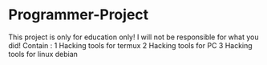 # Programmer-Project
This project is only for education only! I will not be responsible
for what you did!
Contain : 1 Hacking tools for termux
          2 Hacking tools for PC
          3 Hacking tools for linux debian
